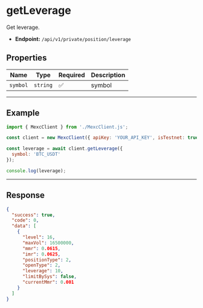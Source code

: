 # getLeverage

Get leverage.

- **Endpoint:** `/api/v1/private/position/leverage`

## Properties

| **Name**           | **Type**   | **Required** | **Description** |
|--------------------|------------|--------------|------------------|
| `symbol`           | `string`   | ✅            | symbol |

---

## Example

```js
import { MexcClient } from './MexcClient.js';

const client = new MexcClient({ apiKey: 'YOUR_API_KEY', isTestnet: true });

const leverage = await client.getLeverage({
  symbol: 'BTC_USDT'
});

console.log(leverage);
```

---

## Response

```JSON
{
  "success": true,
  "code": 0,
  "data": [
    {
      "level": 16,
      "maxVol": 16500000,
      "mmr": 0.0615,
      "imr": 0.0625,
      "positionType": 2,
      "openType": 2,
      "leverage": 10,
      "limitBySys": false,
      "currentMmr": 0.001
    }
  ]
}
```